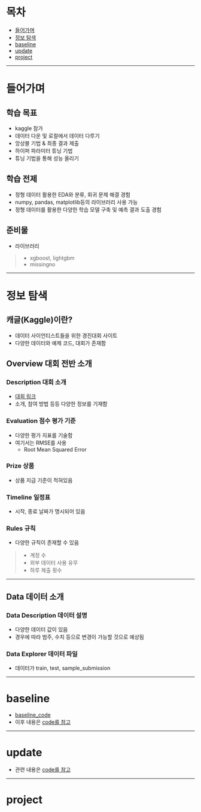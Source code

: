 # 목차
- [들어가며](#들어가며)
- [정보 탐색](#정보-탐색)
- [baseline](#baseline)
- [update](#update)
- [project](#project)
---
# 들어가며
## 학습 목표
- kaggle 참가
- 데이터 다운 및 로컬에서 데이터 다루기
- 앙상블 기법 & 최종 결과 제출
- 하이퍼 파라미터 튜닝 기법
- 튜닝 기법을 통해 성능 올리기
## 학습 전제
- 정형 데이터 활용한 EDA와 분류, 회귀 문제 해결 경험
- numpy, pandas, matplotlib등의 라이브러리 사용 가능
- 정형 데이터를 활용한 다양한 학습 모델 구축 및 예측 결과 도출 경험
## 준비물
- 라이브러리
> - xgboost, lightgbm
> - missingno 
---
# 정보 탐색
## 캐글(Kaggle)이란?
- 데이터 사이언티스트들을 위한 경진대회 사이트
- 다양한 데이터와 예제 코드, 대회가 존재함
## Overview 대회 전반 소개
### Description 대회 소개
- [대회 링크](https://www.kaggle.com/c/2019-2nd-ml-month-with-kakr)
- 소개, 참여 방법 등등 다양한 정보를 기재함
### Evaluation 점수 평가 기준
- 다양한 평가 지표를 기술함
- 여기서는 RMSE를 사용
    - Root Mean Squared Error
### Prize 상품
- 상품 지급 기준이 적혀있음
### Timeline 일정표
- 시작, 종료 날짜가 명시되어 있음
### Rules 규칙
- 다양한 규칙이 존재할 수 있음
> - 계정 수
> - 외부 데이터 사용 유무
> - 하루 제출 횟수
---
## Data 데이터 소개
### Data Description 데이터 설명
- 다양한 데이터 값이 있음
- 경우에 따라 범주, 수치 등으로 변경이 가능할 것으로 예상됨
### Data Explorer 데이터 파일
- 데이터가 train, test, sample_submission
---
# baseline
- [baseline_code](https://www.kaggle.com/kcs93023/2019-ml-month-2nd-baseline)
- 이후 내용은 [code를 참고](./baseline.ipynb)
---
# update
- 관련 내용은 [code를 참고](./test.ipynb)
---
# project